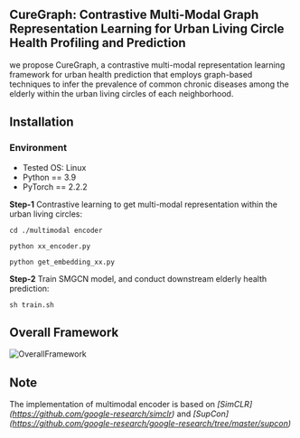## CureGraph: Contrastive Multi-Modal Graph Representation Learning for Urban Living Circle Health Profiling and Prediction 


we propose CureGraph, a contrastive multi-modal representation learning framework for urban health prediction that employs graph-based techniques to infer the prevalence of common chronic
diseases among the elderly within the urban living circles of each neighborhood.


## Installation

### Environment
- Tested OS: Linux
- Python == 3.9
- PyTorch == 2.2.2



**Step-1** Contrastive learning to get multi-modal representation within the urban living circles:
```
cd ./multimodal encoder 

python xx_encoder.py

python get_embedding_xx.py

```


**Step-2** Train SMGCN model, and conduct downstream elderly health prediction:


```
sh train.sh
```


## Overall Framework 
![OverallFramework](./CureGraph_framework.png "Overall framework")


## Note

The implementation of multimodal encoder is based on *[SimCLR] (https://github.com/google-research/simclr)* and *[SupCon] (https://github.com/google-research/google-research/tree/master/supcon)*







